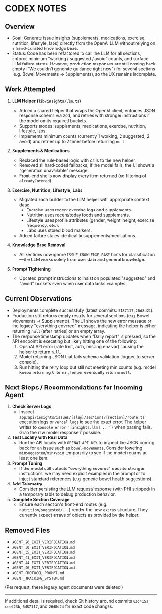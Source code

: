 # CODEX NOTES

## Overview
- Goal: Generate issue insights (supplements, medications, exercise, nutrition, lifestyle, labs) directly from the OpenAI LLM without relying on a hand-curated knowledge base.
- Status: Code has been refactored to call the LLM for all sections, enforce minimum "working / suggested / avoid" counts, and surface LLM failure states. However, production responses are still coming back empty ("We couldn’t generate guidance right now") for several sections (e.g. Bowel Movements → Supplements), so the UX remains incomplete.

## Work Attempted
1. **LLM Helper (`lib/insights/llm.ts`)**
   - Added a shared helper that wraps the OpenAI client, enforces JSON response schema via zod, and retries with stronger instructions if the model omits required buckets.
   - Supports modes: supplements, medications, exercise, nutrition, lifestyle, labs.
   - Implements minimum counts (currently 1 working, 2 suggested, 2 avoid) and retries up to 2 times before returning `null`.

2. **Supplements & Medications**
   - Replaced the rule-based logic with calls to the new helper.
   - Removed all hard-coded fallbacks; if the model fails, the UI shows a "generation unavailable" message.
   - Front-end shells now display every item returned (no filtering of `alreadyCovered`).

3. **Exercise, Nutrition, Lifestyle, Labs**
   - Migrated each builder to the LLM helper with appropriate context data:
     - Exercise uses recent exercise logs and supplements.
     - Nutrition uses recent/today foods and supplements.
     - Lifestyle uses profile attributes (gender, weight, height, exercise frequency, etc.).
     - Labs uses stored blood markers.
   - Added failure states identical to supplements/medications.

4. **Knowledge Base Removal**
   - All sections now ignore `ISSUE_KNOWLEDGE_BASE` hints for classification—the LLM works solely from user data and general knowledge.

5. **Prompt Tightening**
   - Updated prompt instructions to insist on populated "suggested" and "avoid" buckets even when user data lacks examples.

## Current Observations
- Deployments complete successfully (latest commits: `5487117`, `26d8d24`).
- Production still returns empty results for several sections (e.g. Bowel Movements → Supplements). The UI shows the new error message or the legacy "everything covered" message, indicating the helper is either returning `null` (after retries) or an empty array.
- The response timestamp updates when "Daily report" is pressed, so the API endpoint is executing but likely hitting one of the following:
  1. OpenAI API error (rate limit, auth, missing env var) causing the helper to return `null`.
  2. Model returning JSON that fails schema validation (logged to server console).
  3. Run hitting the retry loop but still not meeting min counts (e.g. model keeps returning 0 items); helper eventually returns `null`.

## Next Steps / Recommendations for Incoming Agent
1. **Check Server Logs**
   - Inspect `app/api/insights/issues/[slug]/sections/[section]/route.ts` execution logs or `vercel logs` to see the exact error. The helper writes to `console.error('[insights.llm] ...')` when parsing fails. Grab the raw model response if possible.
2. **Test Locally with Real Data**
   - Run the API locally with `OPENAI_API_KEY` to inspect the JSON coming back for an issue such as `bowel-movements`. Consider lowering `minSuggested`/`minAvoid` temporarily to see if the model returns at least one item.
3. **Prompt Tuning**
   - If the model still outputs "everything covered" despite stronger instructions, we may need explicit examples in the prompt or to inject standard references (e.g. generic bowel health suggestions).
4. **Add Telemetry**
   - Consider persisting the LLM request/response (with PHI stripped) in a temporary table to debug production behavior.
5. **Complete Section Coverage**
   - Ensure each section's front-end routes (e.g. `nutrition/suggested/...`) render the new `extras` structure. They currently expect arrays of objects as provided by the helper.

## Removed Files
- `AGENT_26_EXIT_VERIFICATION.md`
- `AGENT_30_EXIT_VERIFICATION.md`
- `AGENT_35_EXIT_VERIFICATION.md`
- `AGENT_41_EXIT_VERIFICATION.md`
- `AGENT_44_EXIT_VERIFICATION.md`
- `AGENT_46_EXIT_VERIFICATION.md`
- `AGENT_PROTOCOL_PROMPT.md`
- `AGENT_TRACKING_SYSTEM.md`

(Per request, these legacy agent documents were deleted.)

---
If additional detail is required, check Git history around commits `03c415a`, `ceef23b`, `5487117`, and `26d8d24` for exact code changes.
